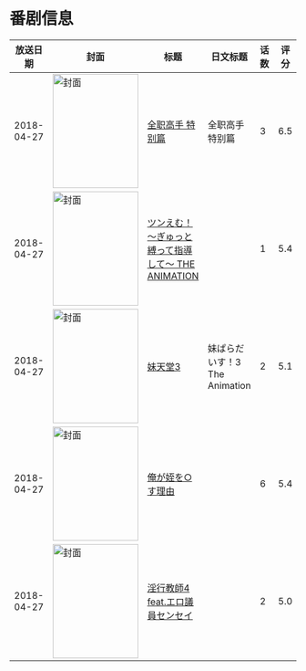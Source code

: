 # 番剧信息

|放送日期|封面|标题|日文标题|话数|评分|评分人数|
|---|---|---|---|---|---|---|
|2018-04-27|<img src="//lain.bgm.tv/pic/cover/c/64/a1/221020_52l25.jpg" alt="封面" style="width:150px;height:200px;object-fit:cover;">|[全职高手 特别篇](https://bangumi.tv/subject/221020)|全职高手 特别篇|3|6.5|1157人评分|
|2018-04-27|<img src="/img/no_icon_subject.png" alt="封面" style="width:150px;height:200px;object-fit:cover;">|[ツンえむ！ ～ぎゅっと縛って指導して～ THE ANIMATION](https://bangumi.tv/subject/235097)||1|5.4|149人评分|
|2018-04-27|<img src="/img/no_icon_subject.png" alt="封面" style="width:150px;height:200px;object-fit:cover;">|[妹天堂3](https://bangumi.tv/subject/238880)|妹ぱらだいす！3 The Animation|2|5.1|210人评分|
|2018-04-27|<img src="/img/no_icon_subject.png" alt="封面" style="width:150px;height:200px;object-fit:cover;">|[俺が姪を○す理由](https://bangumi.tv/subject/238881)||6|5.4|439人评分|
|2018-04-27|<img src="/img/no_icon_subject.png" alt="封面" style="width:150px;height:200px;object-fit:cover;">|[淫行教師4 feat.エロ議員センセイ](https://bangumi.tv/subject/244982)||2|5.0|170人评分|
